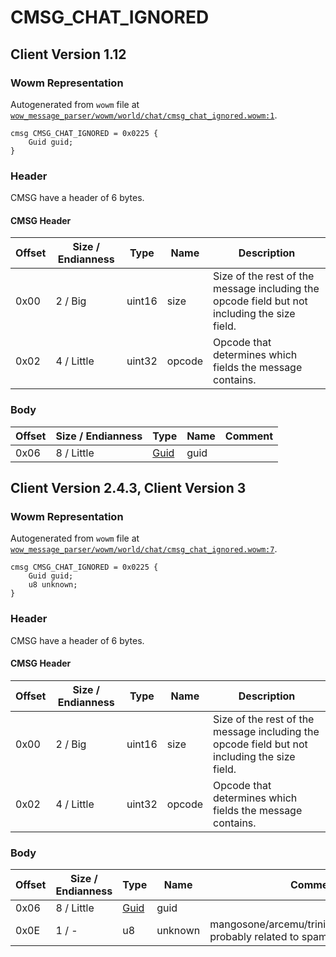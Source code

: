 # CMSG_CHAT_IGNORED

## Client Version 1.12

### Wowm Representation

Autogenerated from `wowm` file at [`wow_message_parser/wowm/world/chat/cmsg_chat_ignored.wowm:1`](https://github.com/gtker/wow_messages/tree/main/wow_message_parser/wowm/world/chat/cmsg_chat_ignored.wowm#L1).
```rust,ignore
cmsg CMSG_CHAT_IGNORED = 0x0225 {
    Guid guid;
}
```
### Header

CMSG have a header of 6 bytes.

#### CMSG Header

| Offset | Size / Endianness | Type   | Name   | Description |
| ------ | ----------------- | ------ | ------ | ----------- |
| 0x00   | 2 / Big           | uint16 | size   | Size of the rest of the message including the opcode field but not including the size field.|
| 0x02   | 4 / Little        | uint32 | opcode | Opcode that determines which fields the message contains.|

### Body

| Offset | Size / Endianness | Type | Name | Comment |
| ------ | ----------------- | ---- | ---- | ------- |
| 0x06 | 8 / Little | [Guid](../types/packed-guid.md) | guid |  |

## Client Version 2.4.3, Client Version 3

### Wowm Representation

Autogenerated from `wowm` file at [`wow_message_parser/wowm/world/chat/cmsg_chat_ignored.wowm:7`](https://github.com/gtker/wow_messages/tree/main/wow_message_parser/wowm/world/chat/cmsg_chat_ignored.wowm#L7).
```rust,ignore
cmsg CMSG_CHAT_IGNORED = 0x0225 {
    Guid guid;
    u8 unknown;
}
```
### Header

CMSG have a header of 6 bytes.

#### CMSG Header

| Offset | Size / Endianness | Type   | Name   | Description |
| ------ | ----------------- | ------ | ------ | ----------- |
| 0x00   | 2 / Big           | uint16 | size   | Size of the rest of the message including the opcode field but not including the size field.|
| 0x02   | 4 / Little        | uint32 | opcode | Opcode that determines which fields the message contains.|

### Body

| Offset | Size / Endianness | Type | Name | Comment |
| ------ | ----------------- | ---- | ---- | ------- |
| 0x06 | 8 / Little | [Guid](../types/packed-guid.md) | guid |  |
| 0x0E | 1 / - | u8 | unknown | mangosone/arcemu/trinitycore/azerothcore: probably related to spam reporting |

